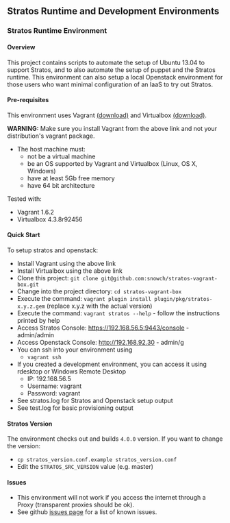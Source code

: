 ## Stratos Runtime and Development Environments 

### Stratos Runtime Environment

#### Overview

This project contains scripts to automate the setup of Ubuntu 13.04 to support Stratos, and to also automate the setup of puppet and the Stratos runtime.  This environment can also setup a local Openstack environment for those users who want minimal configuration of an IaaS to try out Stratos.

#### Pre-requisites

This environment uses Vagrant [(download)](http://www.vagrantup.com/downloads.html) and Virtualbox [(download)](https://www.virtualbox.org/wiki/Downloads).

**WARNING:** Make sure you install Vagrant from the above link and not your distribution's vagrant package.

- The host machine must:
  - not be a virtual machine
  - be an OS supported by Vagrant and Virtualbox (Linux, OS X, Windows)
  - have at least 5Gb free memory
  - have 64 bit architecture

Tested with:

- Vagrant 1.6.2
- Virtualbox 4.3.8r92456

#### Quick Start

To setup stratos and openstack:

- Install Vagrant using the above link
- Install Virtualbox using the above link
- Clone this project: ```git clone git@github.com:snowch/stratos-vagrant-box.git```
- Change into the project directory: ```cd stratos-vagrant-box```
- Execute the command: ```vagrant plugin install plugin/pkg/stratos-x.y.z.gem``` (replace x.y.z with the actual version)
- Execute the command: ```vagrant stratos --help``` - follow the instructions printed by help
- Access Stratos Console: https://192.168.56.5:9443/console - admin/admin
- Access Openstack Console: http://192.168.92.30 - admin/g
- You can ssh into your environment using
  - `vagrant ssh`
- If you created a development environment, you can access it using rdesktop or Windows Remote Desktop
  - IP: 192.168.56.5
  - Username: vagrant
  - Password: vagrant
- See stratos.log for Stratos and Openstack setup output
- See test.log for basic provisioning output

#### Stratos Version

The environment checks out and builds ```4.0.0``` version. If you want to change the version:

- ```cp stratos_version.conf.example stratos_version.conf```
- Edit the ```STRATOS_SRC_VERSION``` value (e.g. master)

#### Issues

- This environment will not work if you access the internet through a Proxy (transparent proxies should be ok).
- See github [issues page](https://github.com/snowch/stratos-vagrant-box/issues) for a list of known issues.

